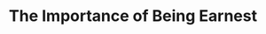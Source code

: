 ---
layout: productions
title: The Importance of Being Earnest
year: 2009
featured_image: 
image_credit: 
image_alt:
image_caption:
category: 
Theatre: Theatre Jacksonville
Venue: Little Theatre
cast:
  Jack: Michael Lipp
crew:
external_links:
---